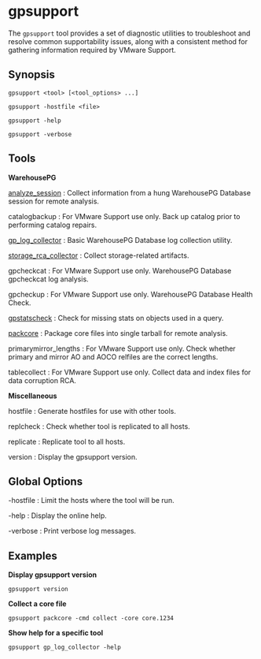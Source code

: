 # gpsupport 

The `gpsupport` tool provides a set of diagnostic utilities to troubleshoot and resolve common supportability issues, along with a consistent method for gathering information required by VMware Support.

## <a id="syn"></a>Synopsis 

```
gpsupport <tool> [<tool_options> ...] 

gpsupport -hostfile <file>

gpsupport -help

gpsupport -verbose

```

## <a id="tool"></a>Tools 

**WarehousePG**

[analyze_session](gpsupport-analyze_session.html)
:   Collect information from a hung WarehousePG Database session for remote analysis.

catalogbackup
:   For VMware Support use only. Back up catalog prior to performing catalog repairs.

[gp_log_collector](gpsupport-gp_log_collector.html)
:   Basic WarehousePG Database log collection utility.

[storage_rca_collector](gpsupport-gp_storage_rca_collector.html.md)
:   Collect storage-related artifacts.

gpcheckcat
:   For VMware Support use only. WarehousePG Database gpcheckcat log analysis.

gpcheckup
:   For VMware Support use only. WarehousePG Database Health Check.

[gpstatscheck](gpsupport-gpstatscheck.html)
:   Check for missing stats on objects used in a query.

[packcore](gpsupport-packcore.html)
:   Package core files into single tarball for remote analysis.

primarymirror_lengths
:   For VMware Support use only. Check whether primary and mirror AO and AOCO relfiles are the correct lengths.

tablecollect
:   For VMware Support use only. Collect data and index files for data corruption RCA.

**Miscellaneous**

hostfile
:   Generate hostfiles for use with other tools.

replcheck
:   Check whether tool is replicated to all hosts.

replicate
:   Replicate tool to all hosts.

version
:   Display the gpsupport version.

## <a id="globopts"></a>Global Options 

-hostfile
:   Limit the hosts where the tool will be run.

-help
:   Display the online help.

-verbose
:   Print verbose log messages.

## <a id="exs"></a>Examples 

**Display gpsupport version**

```
gpsupport version
```

**Collect a core file**

```
gpsupport packcore -cmd collect -core core.1234
```

**Show help for a specific tool**

```
gpsupport gp_log_collector -help
```

